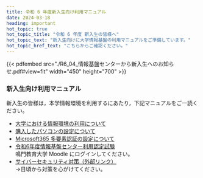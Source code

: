 ```yaml
---
title: 令和 6 年度新入生向け利用マニュアル
date: 2024-03-18
heading: important
hot_topic: true
hot_topic_title: "令和 6 年度 新入生の皆様へ"
hot_topic_text: "新入生向けに大学情報基盤の利用マニュアルをご準備しています。"
hot_topic_href_text: "こちらからご確認ください。"
---
```


{{< pdfembed src="./R6_04_情報基盤センターから新入生へのお知らせ.pdf#view=fit" width="450" height="700" >}}

### 新入生向け利用マニュアル
新入生の皆様は，本学情報環境を利用するにあたり，下記マニュアルをご一読ください。

- [大学における情報環境の利用について](大学における情報環境の利用について.pdf)
- [購入したパソコンの設定について](購入したパソコンの設定について(R5.10～).pdf)
- [Microsoft365 多要素認証の設定について](https://www.naruto-u.ac.jp/center/it/services/mfa/)
- [令和6年度情報基盤センター利用認定試験](https://lms.naruto-u.ac.jp/course/view.php?id=29)   
鳴門教育大学 Moodle にログインしてください。
- [サイバーセキュリティ対策（外部リンク）](https://security-portal.nisc.go.jp/cybersecuritymonth/2024/)  
→日頃から対策を心がけてください。
